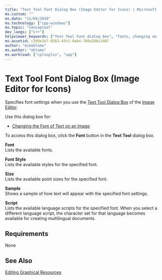 ```yaml
---
title: "Text Tool Font Dialog Box (Image Editor for Icons) | Microsoft Docs"
ms.custom: ""
ms.date: "11/04/2016"
ms.technology: ["cpp-windows"]
ms.topic: "conceptual"
dev_langs: ["C++"]
helpviewer_keywords: ["Text Tool Font dialog box", "fonts, changing on an image", "text, on images"]
ms.assetid: c398e2e7-0263-43c1-9ab4-768a280c2407
author: "mikeblome"
ms.author: "mblome"
ms.workload: ["cplusplus", "uwp"]
---
```

# Text Tool Font Dialog Box (Image Editor for Icons)

Specifies font settings when you use the [Text Tool Dialog Box](../windows/text-tool-dialog-box-image-editor-for-icons.md) of the [Image Editor](../windows/image-editor-for-icons.md).

Use this dialog box for:

- [Changing the Font of Text on an Image](../windows/changing-the-font-of-text-on-an-image-image-editor-for-icons.md)

To access this dialog box, click the **Font** button in the **Text Tool** dialog box.

**Font**  
Lists the available fonts.

**Font Style**  
Lists the available styles for the specified font.

**Size**  
Lists the available point sizes for the specified font.

**Sample**  
Shows a sample of how text will appear with the specified font settings.

**Script**  
Lists the available language scripts for the specified font. When you select a different language script, the character set for that language becomes available for creating multilingual documents.

## Requirements

None

## See Also

[Editing Graphical Resources](../windows/editing-graphical-resources-image-editor-for-icons.md)